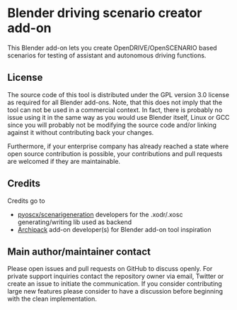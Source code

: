 # Blender driving scenario creator add-on

This Blender add-on lets you create OpenDRIVE/OpenSCENARIO based scenarios for
testing of assistant and autonomous driving functions.

## License

The source code of this tool is distributed under the GPL version 3.0 license as
required for all Blender add-ons. Note, that this does not imply that the tool
can not be used in a commercial context. In fact, there is probably no issue
using it in the same way as you would use Blender itself, Linux or GCC since you
will probably not be modifying the source code and/or linking against it without
contributing back your changes.

Furthermore, if your enterprise company has already reached a state where open
source contribution is possible, your contributions and pull requests are
welcomed if they are maintainable.

## Credits

Credits go to 
- [pyoscx/scenarigeneration](https://github.com/pyoscx/scenariogeneration)
  developers for the .xodr/.xosc generating/writing lib used as backend
- [Archipack](https://github.com/s-leger/archipack) add-on developer(s) for
  Blender add-on tool inspiration

## Main author/maintainer contact

Please open issues and pull requests on GitHub to discuss openly. For private
support inquiries contact the repository owner via email, Twitter or create an
issue to initiate the communication. If you consider contributing large new
features please consider to have a discussion before beginning with the clean
implementation.
